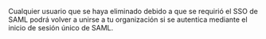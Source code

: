 Cualquier usuario que se haya eliminado debido a que se requirió el SSO de SAML podrá volver a unirse a tu organización si se autentica mediante el inicio de sesión único de SAML.
